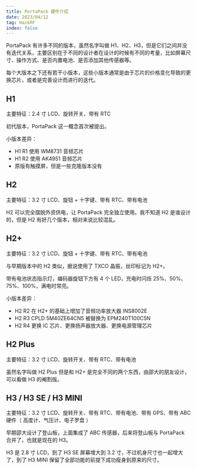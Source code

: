 ```yaml
---
title: PortaPack 硬件介绍
date: 2023/04/12
tag: HackRF
index: false
---
```


PortaPack 有许多不同的版本，虽然名字叫做 H1、H2、H3，但是它们之间并没有迭代关系，主要区别在于不同的设计者在设计的时候有不同的考量，比如屏幕尺寸、操作方式、是否内置电池、是否添加其他传感器等。

每个大版本之下还有若干小版本，这些小版本通常是由于芯片的价格变化导致的更换芯片，或者是完善设计而进行的迭代。

## H1

<Gallery :urls="[
    '/images/hackrf/portapack-h1-front.png',
    '/images/hackrf/portapack-h1-back.png'
]" />

主要特征：2.4 寸 LCD、旋转开关、带有 RTC

初代版本，PortaPack 这一概念首次被提出。

小版本差异：
- H1 R1 使用 WM8731 音频芯片
- H1 R2 使用 AK4951 音频芯片
- 原版有触摸屏，但是一些克隆版本没有

## H2

<Gallery :urls="[
    '/images/hackrf/portapack-h2-front.png',
    '/images/hackrf/portapack-h2-back.png'
]" />

主要特征：3.2 寸 LCD、旋钮 + 十字键、带有 RTC、带有电池

H2 可以完全摆脱外资供电，让 PortaPack 完全独立使用。我不知道 H2 是谁设计的，但是 H2 有好几个版本，相对来说比较混乱。

## H2+

<Gallery :urls="['/images/hackrf/portapack-h2-R1.png']" />

主要特征：3.2 寸 LCD、旋钮 + 十字键、带有 RTC、带有电池

与早期版本中的 H2 类似，据说使用了 TXCO 晶振，丝印标记为 H2+。

带有电池状态指示灯，编码器旋钮下方有 4 个 LED，充电时闪烁 25%、50%、75%、100%，满电时常亮。

小版本差异：
- H2 R2 在 H2+ 的基础上增加了音频功率放大器 INS8002E
- H2 R3 CPLD 5M40ZE64CN5 被替换为 EPM240T100C5N
- H2 R4 更换 IC 芯片、更换扬声器放大器、更换电源管理芯片

## H2 Plus

<Gallery :urls="['/images/hackrf/portapack-h2-plus-front.png']" />

主要特征：3.2 寸 LCD、旋转开关、带有 RTC、带有电池

虽然名字叫做 H2 Plus 但是和 H2+ 是完全不同的两个东西，由邵大的朋友设计，可以看做 H3 的阉割版。

## H3 / H3 SE / H3 MINI

主要特征：3.2 寸 LCD、旋转开关、带有 RTC、带有电池、带有 GPS、带有 ABC 硬件（ 高度计、气压计、电子罗盘 ）

早期邵大设计了登山板，上面集成了 ABC 传感器，后来将登山板与 PortaPack 合并了，也就是现在的 H3。

H3 是 2.8 寸 LCD，到了 H3 SE 屏幕增大到 3.2 寸，不过机身尺寸也一起增大了，到了 H3 MINI 保留了全部功能的前提下成功瘦身到原来的尺寸。

<!-- <script setup>import Gallery from '/.vitepress/theme/Gallery.vue'</script> -->
